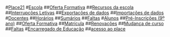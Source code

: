 ﻿#[Place21](index.md)
#[Escola](Escola/index.md)
##[Oferta Formativa](escola/ofertaformativa.md)
##[Recursos da escola](escola/recursosdaescola.md)
##[Interrupções Letivas](escola/interrupcoesletivas.md)
##[Exportações de dados](escola/exportacoesdedados.md)
##[Importações de dados](escola/importacoesdedados.md)
#[Docentes](Docentes/index.md)
##[Horários](Docentes/Horarios.md)
##[Sumários](Docentes/Sumarios.md)
##[Faltas](Docentes/Faltas.md)
#[Alunos](Alunos/index.md)
##[Pré-Inscrições (9º ano)](alunos/preinscricoes9ano.md)
##[Oferta Formativa](alunos/ofertaformativa.md)
##[Matrícula](alunos/Matricula.md)
##[Renovações](alunos/Renovacoes.md)
##[Mudança de curso](alunos/Mudancacurso.md)
##[Faltas](alunos/Faltas.md)
#[Encarregado de Educação](encarregadodeeducacao/index.md)
##[acesso ao place](Encarregadodeeducacao/acessoaoplace.md)







